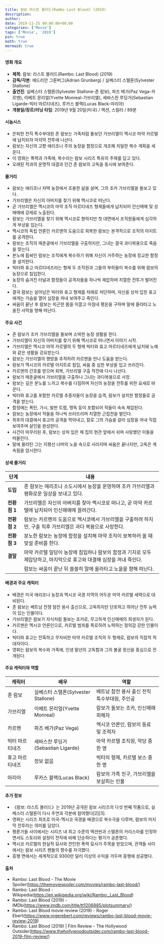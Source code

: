 ```yaml
---
title: 람보 라스트 블러드(Rambo Last Blood) (2019)
description: 
author: 
date: 2019-11-25 00:00:00+00:00
categories: ['Movie']
tags: ['Movie', '2019']
pin: true
math: true
mermaid: true
---
```

#### 영화 개요

- **제목**: 람보: 라스트 블러드(Rambo: Last Blood) (2019)  
- **감독/각본**: 애드리안 그룬버그(Adrian Grunberg) / 실베스터 스탤론(Sylvester Stallone)  
- **출연진**: 실베스터 스탤론(Sylvester Stallone-존 람보), 파즈 베가(Paz Vega-카르멘), 이베트 몬리얼(Yvette Monreal-가브리엘), 세바스찬 루딩거(Sebastian Ligarde-빅터 마르티네즈), 루카스 블랙(Lucas Black-마리아)  
- **개봉일/장르/러닝 타임**: 2019년 9월 20일(미국) / 액션, 스릴러 / 89분  

#### 시놉시스

- 은퇴한 전직 특수부대원 존 람보는 가족처럼 돌보던 가브리엘이 멕시코 마약 카르텔에 납치되자 마지막 전투에 나선다.  
- 람보는 자신의 고향 애리조나 주의 농장을 함정으로 개조해 치밀한 복수 계획을 세운다.  
- 이 영화는 폭력과 가족애, 복수라는 람보 시리즈 특유의 주제를 담고 있다.  
- 오래된 적과의 운명적 대결과 인간 존 람보의 고독을 동시에 보여준다.  

#### 줄거리

- 람보는 애리조나 자택 농장에서 조용한 삶을 살며, 그의 조카 가브리엘을 돌보고 있다.  
- 가브리엘은 자신의 아버지를 찾기 위해 멕시코로 떠난다.  
- 곧 가브리엘은 멕시코의 마약 조직 마르티네즈 형제들에게 납치되어 인신매매 및 성매매에 강제로 노출된다.  
- 람보는 가브리엘을 찾기 위해 멕시코로 향하지만 첫 대면에서 조직원들에게 심각하게 부상을 입는다.  
- 멕시코의 독립 언론인 카르멘의 도움으로 회복한 람보는 본격적으로 조직의 아지트를 공격한다.  
- 람보는 조직의 매춘굴에서 가브리엘을 구출하지만, 그녀는 결국 과다복용으로 죽음을 맞는다.  
- 분노에 휩싸인 람보는 조직에게 복수하기 위해 자신이 거주하는 농장에 정교한 함정을 설치한다.  
- 빅터와 휴고 마르티네즈라는 형제 두 조직원과 그들의 부하들이 복수를 위해 람보의 농장으로 침입한다.  
- 농장의 숨겨진 터널과 함정들이 공격자들을 하나씩 제압하며 치열한 전투가 벌어진다.  
- 결국 람보는 살아남은 빅터와 휴고 형제를 차례로 처단하며, 자신을 상처 입힌 휴고에게는 가슴을 열어 심장을 꺼내 보여주고 죽인다.  
- 싸움이 끝난 후 람보는 피곤한 몸을 이끌고 마침내 평온을 구하며 말에 올라타고 노을진 사막을 향해 떠난다.  

#### 주요 사건

- 존 람보가 조카 가브리엘을 돌보며 소박한 농장 생활을 한다.  
- 가브리엘이 자신의 아버지를 찾기 위해 멕시코로 떠나면서 이야기 시작.  
- 가브리엘은 멕시코 마약 카르텔의 두 형제 빅터와 휴고 마르티네즈에게 납치돼 노예와 같은 생활을 강요받는다.  
- 람보는 가브리엘의 행방을 추적하려 카르멘을 만나 도움을 받는다.  
- 람보가 멕시코의 카르텔 아지트로 침입, 싸움 중 심한 부상을 입고 쓰러진다.  
- 카르멘의 간호를 받으며 회복, 가브리엘 구출 작전에 다시 나선다.  
- 람보가 매춘굴에서 가브리엘을 구출하나 그녀는 과다복용으로 사망.  
- 람보는 깊은 분노를 느끼고 복수를 다짐하며 자신의 농장을 전투를 위한 요새로 바꾼다.  
- 빅터와 휴고를 포함한 카르텔 추종자들이 농장을 습격, 람보가 설치한 함정들로 공격을 받는다.  
- 함정에는 폭탄, 가시, 발판 트랩, 맹독 등이 포함되어 적들이 속속 제압된다.  
- 람보는 농장에서 적들을 하나씩 쓰러뜨리며 치열한 근접전을 벌인다.  
- 최후의 대결에서 휴고의 공격을 막아내고, 칼로 그의 가슴을 갈라 심장을 꺼내 직접 보여주며 살인을 완성한다.  
- 사건이 마무리된 후, 람보는 상처 입은 채 집의 현관 앞에서 쉬며 사랑했던 이들을 떠올린다.  
- 말에 올라탄 그는 지평선 너머의 노을 속으로 사라지며 싸움은 끝나지만, 고독은 계속됨을 암시한다.  

#### 상세 줄거리

| **단계**    | **내용**                                                                                   |
|-------------|--------------------------------------------------------------------------------------------|
| **도입**    | 존 람보는 애리조나 소도시에서 농장을 운영하며 조카 가브리엘과 평화로운 일상을 보내고 있다.                    |
| **전환점 1** | 가브리엘은 자신의 아버지를 찾아 멕시코로 떠나고, 곧 마약 카르텔에 납치되어 인신매매에 끌려간다.                   |
| **전환점 2** | 람보는 카르멘의 도움으로 멕시코에서 가브리엘을 구출하려 하지만, 구출 직후 가브리엘은 과다 복용으로 사망한다.        |
| **전환점 3** | 분노한 람보는 농장에 함정을 설치해 마약 조직이 보복하러 올 때 맞설 준비를 한다.                                   |
| **결말**    | 마약 카르텔 일당이 농장에 침입하나 람보의 함정과 기지로 모두 제압당하고, 마지막으로 휴고와 대결해 심장을 꺼내 죽인다. |
|             | 람보는 싸움이 끝난 뒤 쓸쓸히 말에 올라타고 노을을 향해 떠난다.                                                |

#### 배경과 주요 캐릭터

- 배경은 미국 애리조나 농장과 멕시코 국경 지역의 어두운 마약 카르텔 세력으로 대비된다.  
- 존 람보는 베트남 전쟁 참전 용사 출신으로, 고독하지만 단호하고 뛰어난 전투 능력이 있는 인물이다.  
- 가브리엘은 람보가 자식처럼 돌보는 조카로, 무고하게 인신매매의 희생자가 된다.  
- 카르멘은 멕시코 언론인으로, 카르텔 범죄를 폭로하려 노력하는 정의감 강한 인물이다.  
- 빅터와 휴고는 잔혹하고 무자비한 마약 카르텔 조직의 두 형제로, 람보의 직접적 적대자이다.  
- 영화는 람보의 복수와 가족애, 인생 말년의 고독함과 그의 불굴 정신을 중심으로 전개된다.  

#### 주요 캐릭터와 역할

| **캐릭터** | **배우**               | **역할**                            |
|------------|------------------------|-----------------------------------|
| 존 람보    | 실베스터 스탤론(Sylvester Stallone) | 베트남 참전 용사 출신 전직 특수부대원, 주인공 |
| 가브리엘  | 이베트 몬리얼(Yvette Monreal)          | 람보가 돌보는 조카, 인신매매 피해자         |
| 카르멘    | 파즈 베가(Paz Vega)                    | 멕시코 언론인, 람보의 동료 및 조력자         |
| 빅터 마르티네즈 | 세바스찬 루딩거(Sebastian Ligarde)       | 마약 카르텔 조직원, 악당 중 한 명            |
| 휴고 마르티네즈 | 정보 없음                           | 빅터의 형제, 카르텔 보스 중 한 명            |
| 마리아    | 루카스 블랙(Lucas Black)                | 람보의 가족 친구, 가브리엘을 보살피는 인물    |

#### 추가 정보

- 《람보: 라스트 블러드》는 2019년 공개된 람보 시리즈의 다섯 번째 작품으로, 실베스터 스탤론이 다시 주연과 각본에 참여했다[2][3].  
- 영화는 시리즈 최초로 미국-멕시코 국경을 배경으로 복수극을 다루며, 람보의 마지막 전투라는 의미를 담았다.  
- 평론가들 사이에서는 시리즈 내 최고 수준의 액션씬과 스탤론의 카리스마를 인정하면서도 스토리와 설정이 전작에 비해 단순하다는 평가가 공존했다.  
- 멕시코 카르텔의 현실적 묘사와 잔인한 폭력 묘사가 주목을 받았으며, 관객들 사이에서는 람보 시리즈 팬들의 향수를 자극했다.  
- 흥행 면에서는 세계적으로 9300만 달러 이상의 수익을 거두며 흥행에 성공했다.  

#### 출처

- Rambo: Last Blood - The Movie Spoiler(https://themoviespoiler.com/movies/rambo-last-blood/)  
- Rambo: Last Blood - Wikipedia(https://en.wikipedia.org/wiki/Rambo:_Last_Blood)  
- Rambo: Last Blood (2019) - IMDb(https://www.imdb.com/title/tt1206885/plotsummary/)  
- Rambo: Last Blood movie review (2019) - Roger Ebert(https://www.rogerebert.com/reviews/rambo-last-blood-movie-review-2019)  
- Rambo: Last Blood (2019) | Film Review - The Hollywood Outsider(https://www.thehollywoodoutsider.com/rambo-last-blood-2019-film-review/)
